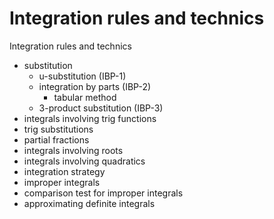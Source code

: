 # Integration rules and technics

Integration rules and technics
- substitution
  - u-substitution (IBP-1)
  - integration by parts (IBP-2)
    - tabular method
  - 3-product substitution (IBP-3)
- integrals involving trig functions
- trig substitutions
- partial fractions
- integrals involving roots
- integrals involving quadratics
- integration strategy
- improper integrals
- comparison test for improper integrals
- approximating definite integrals
